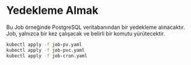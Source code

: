 # Yedekleme Almak

Bu Job örneğinde PostgreSQL veritabanından bir yedekleme alınacaktır. Job, yalnızca bir kez çalışacak ve belirli bir
komutu yürütecektir.

```bash
kubectl apply -f job-pv.yaml
kubectl apply -f job-pvc.yaml
kubectl apply -f job-cron.yaml
```